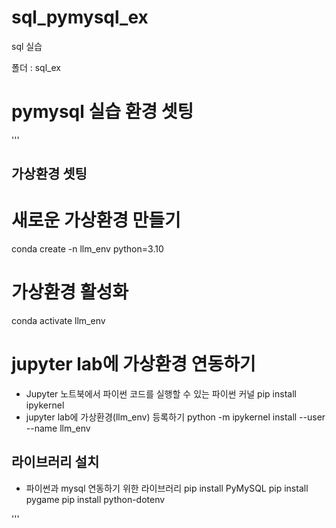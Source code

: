 # sql_pymysql_ex
sql 실습

폴더 : sql_ex

# pymysql 실습 환경 셋팅
'''
## 가상환경 셋팅

# 새로운 가상환경 만들기
conda create -n llm_env python=3.10

# 가상환경 활성화
conda activate llm_env

# jupyter lab에 가상환경 연동하기
- Jupyter 노트북에서 파이썬 코드를 실행할 수 있는 파이썬 커널
pip install ipykernel
- jupyter lab에 가상환경(llm_env) 등록하기
python -m ipykernel install --user --name llm_env

## 라이브러리 설치
- 파이썬과 mysql 연동하기 위한 라이브러리
pip install PyMySQL
pip install pygame
pip install python-dotenv

'''
